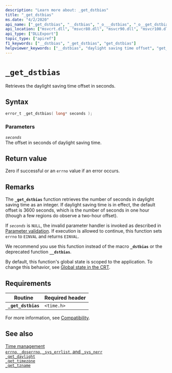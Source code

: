 ```yaml
---
description: "Learn more about: _get_dstbias"
title: "_get_dstbias"
ms.date: "4/2/2020"
api_name: ["_get_dstbias", "__dstbias", "_o___dstbias", "_o__get_dstbias"]
api_location: ["msvcrt.dll", "msvcr80.dll", "msvcr90.dll", "msvcr100.dll", "msvcr100_clr0400.dll", "msvcr110.dll", "msvcr110_clr0400.dll", "msvcr120.dll", "msvcr120_clr0400.dll", "ucrtbase.dll", "api-ms-win-crt-time-l1-1-0.dll", "api-ms-win-crt-private-l1-1-0.dll"]
api_type: ["DLLExport"]
topic_type: ["apiref"]
f1_keywords: ["__dstbias", "_get_dstbias", "get_dstbias"]
helpviewer_keywords: ["__dstbias", "daylight saving time offset", "get_dstbias function", "_get_dstbias function"]
---
```

# `_get_dstbias`

Retrieves the daylight saving time offset in seconds.

## Syntax

```C
error_t _get_dstbias( long* seconds );
```

### Parameters

*`seconds`*\
The offset in seconds of daylight saving time.

## Return value

Zero if successful or an `errno` value if an error occurs.

## Remarks

The **`_get_dstbias`** function retrieves the number of seconds in daylight saving time as an integer. If daylight saving time is in effect, the default offset is 3600 seconds, which is the number of seconds in one hour (though a few regions do observe a two-hour offset).

If *`seconds`* is `NULL`, the invalid parameter handler is invoked as described in [Parameter validation](../parameter-validation.md). If execution is allowed to continue, this function sets `errno` to `EINVAL` and returns `EINVAL`.

We recommend you use this function instead of the macro **`_dstbias`** or the deprecated function **`__dstbias`**.

By default, this function's global state is scoped to the application. To change this behavior, see [Global state in the CRT](../global-state.md).

## Requirements

| Routine | Required header |
|---|---|
| **`_get_dstbias`** | `<time.h>` |

For more information, see [Compatibility](../compatibility.md).

## See also

[Time management](../time-management.md)\
[`errno`, `_doserrno`, `_sys_errlist`, and `_sys_nerr`](../errno-doserrno-sys-errlist-and-sys-nerr.md)\
[`_get_daylight`](get-daylight.md)\
[`_get_timezone`](get-timezone.md)\
[`_get_tzname`](get-tzname.md)
